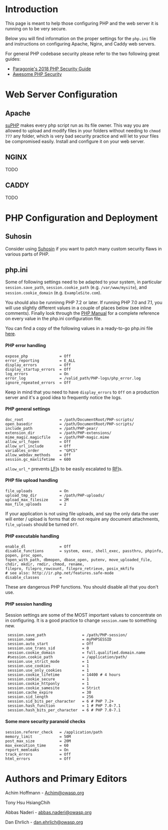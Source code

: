 # Introduction

This page is meant to help those configuring PHP and the web server it is running on to be very secure.

Below you will find information on the proper settings for the `php.ini` file and instructions on configuring Apache, Nginx, and Caddy web servers.

For general PHP codebase security please refer to the two following great guides:
- [Paragonie's 2018 PHP Security Guide](https://paragonie.com/blog/2017/12/2018-guide-building-secure-php-software)
- [Awesome PHP Security](https://github.com/guardrailsio/awesome-php-security)

# Web Server Configuration

## Apache 

[suPHP](http://suphp.org/) makes every php script run as its file owner. This way you are allowed to upload and modify files in your folders without needing to `chmod 777` any folder, which is very bad security practice and will let to your files be compromised easily. Install and configure it on your web server. 

## NGINX

TODO

## CADDY

TODO

# PHP Configuration and Deployment

## Suhosin

Consider using [Suhosin](http://www.hardened-php.net/suhosin/index.html) if you want to patch many custom security flaws in various parts of PHP. 

## php.ini

Some of following settings need to be adapted to your system, in particular `session.save_path`, `session.cookie_path` (e.g. `/var/www/mysite`), and `session.cookie_domain` (e.g. `ExampleSite.com`). 

You should also be runninng PHP 7.2 or later. If running PHP 7.0 and 7.1, you will use slightly different values in a couple of places below (see inline comments). Finally look through the [PHP Manual](http://www.php.net/manual/ini.core.php) for a complete reference on every value in the php.ini configuration file.

You can find a copy of the following values in a ready-to-go php.ini file [here](https://github.com/danehrlich1/very-secure-php-ini).

#### PHP error handling

```text
expose_php              = Off
error_reporting         = E_ALL
display_errors          = Off
display_startup_errors  = Off
log_errors              = On
error_log               = /valid_path/PHP-logs/php_error.log
ignore_repeated_errors  = Off
```

Keep in mind that you need to have `display_errors` to `Off` on a production server and it's a good idea to frequently notice the logs. 

#### PHP general settings

```text
doc_root                = /path/DocumentRoot/PHP-scripts/
open_basedir            = /path/DocumentRoot/PHP-scripts/
include_path            = /path/PHP-pear/
extension_dir           = /path/PHP-extensions/
mime_magic.magicfile    = /path/PHP-magic.mime
allow_url_fopen         = Off
allow_url_include       = Off
variables_order         = "GPCS"
allow_webdav_methods    = Off
session.gc_maxlifetime  = 600
```

`allow_url_*` prevents [LFI](https://www.acunetix.com/blog/articles/local-file-inclusion-lfi/)s to be easily escalated to [RFI](https://www.acunetix.com/blog/articles/remote-file-inclusion-rfi/)s.

#### PHP file upload handling

```text
file_uploads            = On
upload_tmp_dir          = /path/PHP-uploads/
upload_max_filesize     = 2M
max_file_uploads        = 2
```

If your application is not using file uploads, and say the only data the user will enter / upload is forms that do not require any document attachments, `file_uploads` should be turned `Off`.

#### PHP executable handling

```text
enable_dl               = Off
disable_functions       = system, exec, shell_exec, passthru, phpinfo, show_source, highlight_file, popen, proc_open, fopen_with_path, dbmopen, dbase_open, putenv, move_uploaded_file, chdir, mkdir, rmdir, chmod, rename, filepro, filepro_rowcount, filepro_retrieve, posix_mkfifo
# see also: http://ir.php.net/features.safe-mode
disable_classes         = 
```

These are dangerous PHP functions. You should disable all that you don't use.

#### PHP session handling

Session settings are some of the MOST important values to concentrate on in configuring. It is a good practice to change `session.name` to something new. 

```text
 session.save_path                = /path/PHP-session/
 session.name                     = myPHPSESSID
 session.auto_start               = Off
 session.use_trans_sid            = 0
 session.cookie_domain            = full.qualified.domain.name
 #session.cookie_path             = /application/path/
 session.use_strict_mode          = 1
 session.use_cookies              = 1
 session.use_only_cookies         = 1
 session.cookie_lifetime          = 14400 # 4 hours 
 session.cookie_secure            = 1
 session.cookie_httponly          = 1
 session.cookie_samesite          = Strict
 session.cache_expire             = 30 
 session.sid_length               = 256
 session.sid_bits_per_character   = 6 # PHP 7.2+
 session.hash_function            = 1 # PHP 7.0-7.1
 session.hash_bits_per_character  = 6 # PHP 7.0-7.1
 ```

#### Some more security paranoid checks

```text
session.referer_check   = /application/path
memory_limit            = 50M
post_max_size           = 20M
max_execution_time      = 60
report_memleaks         = On
track_errors            = Off
html_errors             = Off
```

# Authors and Primary Editors

Achim Hoffmann - Achim@owasp.org 

Tony Hsu HsiangChih 

Abbas Naderi - abbas.naderi@owasp.org

Dan Ehrlich - dan.ehrlich@owasp.org
